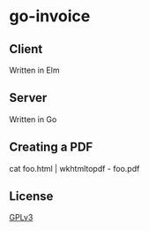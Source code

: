 # go-invoice

## Client

Written in Elm

## Server

Written in Go

## Creating a PDF

cat foo.html | wkhtmltopdf - foo.pdf

## License

[GPLv3](COPYING)

